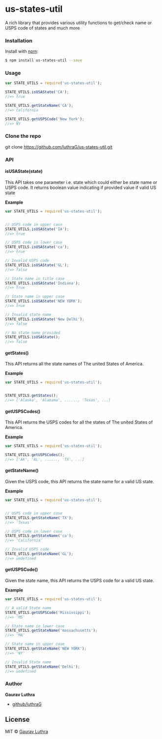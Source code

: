 # us-states-util
A rich library that provides various utility functions to get/check name or USPS code of states and much more

### Installation

Install with [npm](https://www.npmjs.com/):

```sh
$ npm install us-states-util --save
```

### Usage

```javascript
var STATE_UTILS = require('us-states-util');

STATE_UTILS.isUSAState('CA');
//=> true

STATE_UTILS.getStateName('CA');
//=> California

STATE_UTILS.getUSPSCode('New York');
//=> NY

```

### Clone the repo

git clone https://github.com/luthraG/us-states-util.git

### API

#### isUSAState(state)

This API takes one parameter i.e. state which could either be state name or USPS code. It returns boolean value indicating if provided value if valid US state

**Example**

```javascript
var STATE_UTILS = require('us-states-util');


// USPS code in upper case
STATE_UTILS.isUSAState('IA');
//=> true

// USPS code in lower case
STATE_UTILS.isUSAState('ca');
//=> true

// Invalid USPS code
STATE_UTILS.isUSAState('GL');
//=> false

// State name in title case
STATE_UTILS.isUSAState('Indiana');
//=> true

// State name in upper case
STATE_UTILS.isUSAState('NEW YORK');
//=> true

// Invalid state name
STATE_UTILS.isUSAState('New Delhi');
//=> false

// No state name provided
STATE_UTILS.isUSAState();
//=> false

```

#### getStates()

This API returns all the state names of The united States of America.

**Example**

```javascript
var STATE_UTILS = require('us-states-util');


STATE_UTILS.getStates();
//=> ['Alaska', 'Alabama', ......, 'Texas', ...]

```

#### getUSPSCodes()

This API returns the USPS codes for all the states of The united States of America.

**Example**

```javascript
var STATE_UTILS = require('us-states-util');

STATE_UTILS.getUSPSCodes();
//=> ['AK', 'AL', ......, 'TX', ...]

```

#### getStateName()

Given the USPS code, this API returns the state name for a valid US state.

**Example**

```javascript
var STATE_UTILS = require('us-states-util');


// USPS code in upper case
STATE_UTILS.getStateName('TX');
//=> 'Texas'

// USPS code in lower case
STATE_UTILS.getStateName('ca');
//=> 'California'

// Invalid USPS code
STATE_UTILS.getStateName('GL');
//=> undefined

```

#### getUSPSCode()

Given the state name, this API returns the USPS code for a valid US state.

**Example**

```javascript
var STATE_UTILS = require('us-states-util');

// A valid State name
STATE_UTILS.getUSPSCode('Mississippi');
//=> 'MS'

// State name in lower case
STATE_UTILS.getStateName('massachusetts');
//=> 'MA'

// State name in upper case
STATE_UTILS.getStateName('NEW YORK');
//=> 'NY'

// Invalid State name
STATE_UTILS.getStateName('Delhi');
//=> undefined

```

### Author

**Gaurav Luthra**

* [github/luthraG](https://github.com/luthraG)

## License

MIT © [Gaurav Luthra](luthra.zenith@gmail.com)



